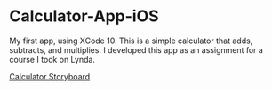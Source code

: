 # Calculator-App-iOS
My first app, using XCode 10. This is a simple calculator that adds, subtracts, and multiplies. 
I developed this app as an assignment for a course I took on Lynda. 

[Calculator Storyboard](storyboard.png)
